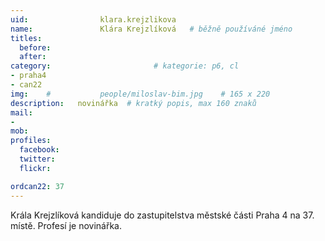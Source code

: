 ```yaml
---
uid:                klara.krejzlikova
name:               Klára Krejzlíková 	# běžně používáné jméno
titles:
  before:
  after:
category:                       # kategorie: p6, cl
- praha4
- can22
img: 	#	        people/miloslav-bim.jpg    # 165 x 220
description:   novinářka  # kratký popis, max 160 znaků
mail:
- 
mob:			
profiles:
  facebook:
  twitter: 
  flickr: 

ordcan22: 37
---
```


Krála Krejzlíková kandiduje do zastupitelstva městské části Praha 4 na 37. místě. Profesí je novinářka.
